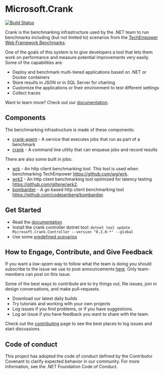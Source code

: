 # Microsoft.Crank

[![Build Status](https://dnceng.visualstudio.com/public/_apis/build/status/dotnet/crank/dotnet-crank-ci-public?branchName=master)](https://dnceng.visualstudio.com/public/_build/latest?definitionId=848&branchName=master)

Crank is the benchmarking infrastructure used by the .NET team to run benchmarks including (but not limited to) scenarios from the [TechEmpower Web Framework Benchmarks](https://www.techempower.com/benchmarks/).

One of the goals of this system is to give developers a tool that lets them work on performance and measure potential improvements very easily. Some of the capabilities are:

- Deploy and benchmark multi-tiered applications based on .NET or Docker containers
- Store results in JSON or in SQL Server for charting
- Customize the applications or their environment to test different settings 
- Collect traces

Want to learn more? Check out our [documentation](docs/README.md).

## Components

The benchmarking infrastructure is made of these components:
- [crank-agent](src/Microsoft.Crank.Agent) - A service that executes jobs that run as part of a benchmark
- [crank](src/Microsoft.Crank.Controller) - A command line utility that can enqueue jobs and record results

There are also some built in jobs:
- [wrk](src/Microsoft.Crank.Jobs.Wrk) - An http client benchmarking tool. This tool is used when benchmarking TechEmpower https://github.com/wg/wrk.
- [wrk2](src/Microsoft.Crank.Jobs.Wrk2) - An http client benchmarking tool optimized for latency testing https://github.com/giltene/wrk2.
- [bombardier](Microsoft.Crank.Jobs.Bombardier) - A go based http client benchmarking tool https://github.com/codesenberg/bombardier.

## Get Started

- Read the [documentation](docs)
- Install the crank controller dotnet tool: `dotnet tool update Microsoft.Crank.Controller --version "0.2.0-*" --global`
- Use some [predefined scenarios](https://github.com/aspnet/Benchmarks/tree/master/scenarios)

## How to Engage, Contribute, and Give Feedback

If you want a *low-spam* way to follow what the team is doing you should subscribe to the issue we use to post announcements [here](https://github.com/dotnet/crank/issues/27). Only team-members can post on this issue.

Some of the best ways to contribute are to try things out, file issues, join in design conversations, and make pull-requests.

- Download our latest daily builds
- Try tutorials and working with your own projects
- Log issues if you find problems, or if you have suggestions.
- Log an issue if you have feedback you want to share with the team.

Check out the [contributing](/CONTRIBUTING.md) page to see the best places to log issues and start discussions.

## Code of conduct

This project has adopted the code of conduct defined by the Contributor Covenant to clarify expected behavior in our community. For more information, see the .NET Foundation Code of Conduct.

